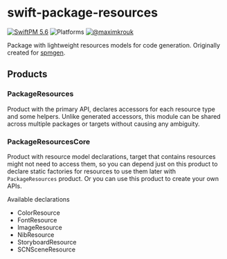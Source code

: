 # swift-package-resources

[![SwiftPM 5.6](https://img.shields.io/badge/swiftpm-5.6-ED523F.svg?style=flat)](https://swift.org/download/) ![Platforms](https://img.shields.io/badge/Platforms-iOS_13_|_macOS_10.15_|_Catalyst_|_tvOS_14_|_watchOS_7-ED523F.svg?style=flat) [![@maximkrouk](https://img.shields.io/badge/contact-@capturecontext-1DA1F2.svg?style=flat&logo=twitter)](https://twitter.com/capture_context) 

Package with lightweight resources models for code generation. Originally created for [spmgen](https://github.com/capturecontext/spmgen).

## Products

### PackageResources

Product with the primary API, declares accessors for each resource type and some helpers. Unlike generated accessors, this module can be shared across multiple packages or targets without causing any ambiguity.

### PackageResourcesCore

Product with resource model declarations, target that contains resources might not need to access them, so you can depend just on this product to declare static factories for resources to use them later with `PackageResources` product.
Or you can use this product to create your own APIs.

Available declarations

- ColorResource
- FontResource
- ImageResource
- NibResource
- StoryboardResource
- SCNSceneResource
